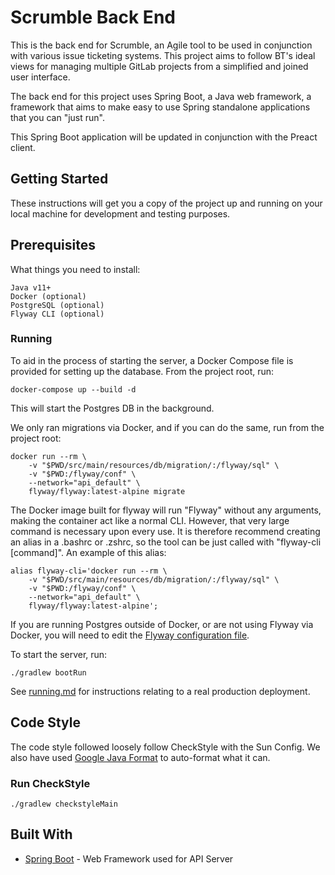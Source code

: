 # Scrumble Back End

This is the back end for Scrumble, an Agile tool to be used in conjunction with various issue ticketing systems. This project aims to follow BT's ideal views for managing multiple GitLab projects from a simplified and joined user interface.

The back end for this project uses Spring Boot, a Java web framework, a framework that aims to make easy to use Spring standalone applications that you can "just run".

This Spring Boot application will be updated in conjunction with the Preact client.

## Getting Started

These instructions will get you a copy of the project up and running on your local machine for development and testing purposes.

## Prerequisites

What things you need to install:

```
Java v11+
Docker (optional)
PostgreSQL (optional)
Flyway CLI (optional)
```

### Running

To aid in the process of starting the server, a Docker Compose file is provided for setting up the database. From the project root, run:

```
docker-compose up --build -d
```

This will start the Postgres DB in the background.

We only ran migrations via Docker, and if you can do the same, run from the project root:

```
docker run --rm \
    -v "$PWD/src/main/resources/db/migration/:/flyway/sql" \
    -v "$PWD:/flyway/conf" \
    --network="api_default" \
    flyway/flyway:latest-alpine migrate
```

The Docker image built for flyway will run "Flyway" without any arguments, making the container act like a normal CLI. However, that very large command is necessary upon every use. It is therefore recommend creating an alias in a .bashrc or .zshrc, so the tool can be just called with "flyway-cli [command]". An example of this alias:

```
alias flyway-cli='docker run --rm \
    -v "$PWD/src/main/resources/db/migration/:/flyway/sql" \
    -v "$PWD:/flyway/conf" \
    --network="api_default" \
    flyway/flyway:latest-alpine';
```

If you are running Postgres outside of Docker, or are not using Flyway via Docker, you will need to edit the [Flyway configuration file](flyway.conf).

To start the server, run:

```
./gradlew bootRun
```

See [running.md](../../running.md) for instructions relating to a real production deployment.

## Code Style

The code style followed loosely follow CheckStyle with the Sun Config. We also have used [Google Java Format](https://github.com/google/google-java-format) to auto-format what it can.

### Run CheckStyle

```
./gradlew checkstyleMain
```

## Built With

- [Spring Boot](https://spring.io/projects/spring-boot) - Web Framework used for API Server
